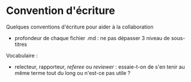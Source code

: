 # Convention d'écriture
Quelques conventions d'écriture pour aider à la collaboration

- profondeur de chaque fichier .md : ne pas dépasser 3 niveau de sous-titres

Vocabulaire :
- relecteur, rapporteur, *referee* ou *reviewer* : essaie-t-on de s'en tenir au même terme tout du long ou n'est-ce pas utile ?
